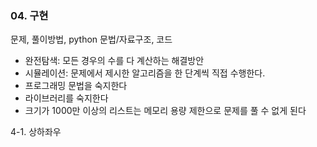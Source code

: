 ### 04. 구현 

문제, 풀이방법, python 문법/자료구조, 코드 

- 완전탐색: 모든 경우의 수를 다 계산하는 해결방안
- 시뮬레이션: 문제에서 제시한 알고리즘을 한 단계씩 직접 수행한다.
- 프로그래밍 문법을 숙지한다
- 라이브러리를 숙지한다
- 크기가 1000만 이상의 리스트는 메모리 용량 제한으로 문제를 풀 수 없게 된다


4-1. 상하좌우 

```python


```
